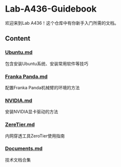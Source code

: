 # Lab-A436-Guidebook
欢迎来到Lab A436！这个仓库中有你新手入门所需的文档。

## Content

### [Ubuntu.md](https://github.com/404-UnknownUsername/Lab-A436-Guidebook/blob/main/Ubuntu.md)
包含安装Ubuntu系统、安装常用软件等技巧

### [Franka Panda.md](https://github.com/404-UnknownUsername/Lab-A436-Guidebook/blob/main/Franka%20Panda.md)
配置Franka Panda机械臂的环境的方法

### [NVIDIA.md](https://github.com/404-UnknownUsername/Lab-A436-Guidebook/blob/main/NVIDIA.md)
安装NVIDIA显卡驱动的方法

### [ZereTier.md](https://github.com/404-UnknownUsername/Lab-A436-Guidebook/blob/main/ZeroTier.md)
内网穿透工具ZeroTier使用指南

### [Documents.md](https://github.com/404-UnknownUsername/Lab-A436-Guidebook/blob/main/Documents.md)
技术文档合集
